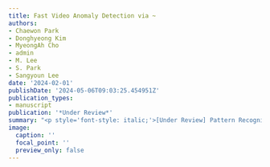 ```yaml
---
title: Fast Video Anomaly Detection via ~
authors:
- Chaewon Park
- Donghyeong Kim
- MyeongAh Cho
- admin
- M. Lee
- S. Park
- Sangyoun Lee
date: '2024-02-01'
publishDate: '2024-05-06T09:03:25.454951Z'
publication_types:
- manuscript
publication: '*Under Review*'
summary: "<p style='font-style: italic;'>[Under Review] Pattern Recognition(IF=8.0)</p>"
image:
  caption: ''
  focal_point: ''
  preview_only: false
---
```


